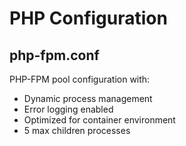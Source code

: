 # PHP Configuration

## php-fpm.conf

PHP-FPM pool configuration with:

- Dynamic process management
- Error logging enabled
- Optimized for container environment
- 5 max children processes
